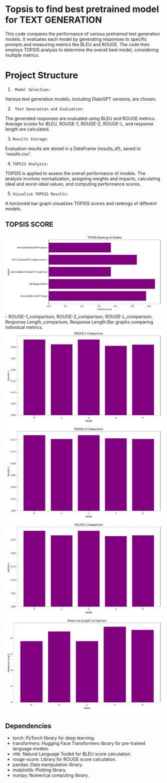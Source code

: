 # Topsis to find best pretrained model for TEXT GENERATION
This code compares the performance of various pretrained text generation models. It evaluates each model by generating responses to specific prompts and measuring metrics like BLEU and ROUGE. The code then employs TOPSIS analysis to determine the overall best model, considering multiple metrics. 

# Project Structure
1.      Model Selection:
Various text generation models,    including DialoGPT versions, are chosen.
      
2.      Text Generation and Evaluation:


The generated responses are evaluated using BLEU and ROUGE metrics.
Average scores for 
 BLEU,
 ROUGE-1,
 ROUGE-2,
 ROUGE-L,
and response length are calculated.

3.     Results Storage:

Evaluation results are stored in a DataFrame (results_df), saved to 'results.csv'.

4.     TOPSIS Analysis:

TOPSIS is applied to assess the overall performance of models.
The analysis involves normalization, assigning weights and impacts, calculating ideal and worst-ideal values, and computing performance scores.



5.     Visualize TOPSIS Results:

A horizontal bar graph visualizes TOPSIS scores and rankings of different models.








## TOPSIS SCORE
<img src="topsis_BarGraph.png" alt="Topsis Score Comparison">
- ROUGE-1_comparison, ROUGE-2_comparison, ROUGE-L_comparison, Response Length_comparison, Response Length:Bar graphs comparing individual metrics.
<img src="ROUGE-1_comparison.png" alt="ROUGE_1 Comparison">
<img src="ROUGE-2_comparison.png" alt="ROUGE_2 Comparison">
<img src="ROUGE-L_comparison.png" alt="ROUGE_L Comparison">
<img src="response_length_comparison.png" alt="Response Length Comparison">

## Dependencies
- torch: PyTorch library for deep learning.
- transformers: Hugging Face Transformers library for pre-trained language models.
- nltk: Natural Language Toolkit for BLEU score calculation.
- rouge-score: Library for ROUGE score calculation.
- pandas: Data manipulation library.
- matplotlib: Plotting library.
- numpy: Numerical computing library.
